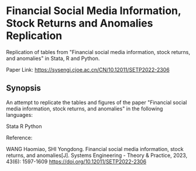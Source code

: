 # Financial Social Media Information, Stock Returns and Anomalies Replication

Replication of tables from "Financial social media information, stock returns, and anomalies" in Stata, R and Python.

Paper Link: https://sysengi.cjoe.ac.cn/CN/10.12011/SETP2022-2306

## Synopsis
An attempt to replicate the tables and figures of the paper "Financial social media information, stock returns, and anomalies" in the following languages:

Stata
R
Python

Reference:

WANG Haomiao, SHI Yongdong. Financial social media information, stock returns, and anomalies[J]. Systems Engineering - Theory & Practice, 2023, 43(6): 1597-1609 https://doi.org/10.12011/SETP2022-2306
 
